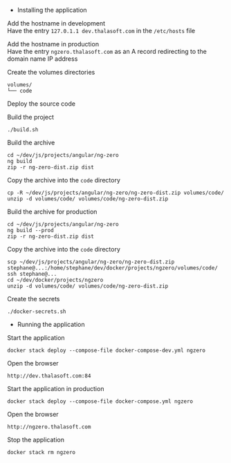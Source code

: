 - Installing the application  

Add the hostname in development  
Have the entry `127.0.1.1 dev.thalasoft.com` in the `/etc/hosts` file  

Add the hostname in production  
Have the entry `ngzero.thalasoft.com` as an A record redirecting to the domain name IP address

Create the volumes directories
```
volumes/
└── code
```

Deploy the source code  

Build the project
```
./build.sh
```

Build the archive
```
cd ~/dev/js/projects/angular/ng-zero
ng build
zip -r ng-zero-dist.zip dist
```

Copy the archive into the `code` directory
```
cp -R ~/dev/js/projects/angular/ng-zero/ng-zero-dist.zip volumes/code/
unzip -d volumes/code/ volumes/code/ng-zero-dist.zip
```

Build the archive for production
```
cd ~/dev/js/projects/angular/ng-zero
ng build --prod
zip -r ng-zero-dist.zip dist
```

Copy the archive into the `code` directory
```
scp ~/dev/js/projects/angular/ng-zero/ng-zero-dist.zip stephane@...:/home/stephane/dev/docker/projects/ngzero/volumes/code/
ssh stephane@...
cd ~/dev/docker/projects/ngzero
unzip -d volumes/code/ volumes/code/ng-zero-dist.zip
```

Create the secrets
```
./docker-secrets.sh
```

- Running the application  

Start the application
```
docker stack deploy --compose-file docker-compose-dev.yml ngzero
```

Open the browser
```
http://dev.thalasoft.com:84
```

Start the application in production
```
docker stack deploy --compose-file docker-compose.yml ngzero
```

Open the browser
```
http://ngzero.thalasoft.com
```

Stop the application
```
docker stack rm ngzero
```

